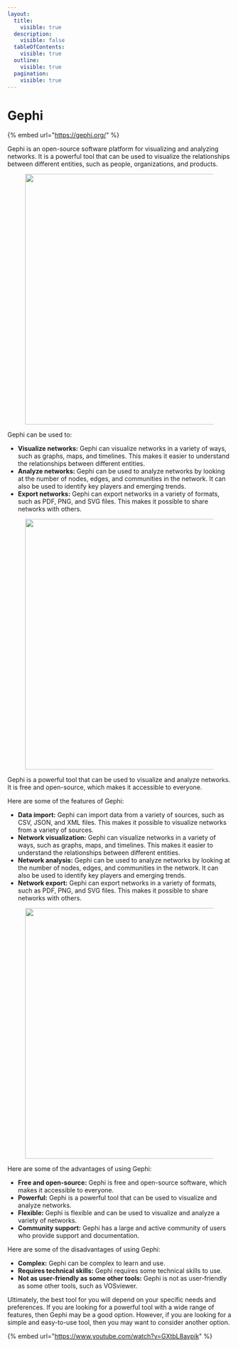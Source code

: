 ```yaml
---
layout:
  title:
    visible: true
  description:
    visible: false
  tableOfContents:
    visible: true
  outline:
    visible: true
  pagination:
    visible: true
---
```


# Gephi

{% embed url="https://gephi.org/" %}

Gephi is an open-source software platform for visualizing and analyzing networks. It is a powerful tool that can be used to visualize the relationships between different entities, such as people, organizations, and products.

<figure><img src="https://gephi.org/css/images/illustrations/home_screenshot.jpg" alt="" width="563"><figcaption></figcaption></figure>

Gephi can be used to:

* **Visualize networks:** Gephi can visualize networks in a variety of ways, such as graphs, maps, and timelines. This makes it easier to understand the relationships between different entities.
* **Analyze networks:** Gephi can be used to analyze networks by looking at the number of nodes, edges, and communities in the network. It can also be used to identify key players and emerging trends.
* **Export networks:** Gephi can export networks in a variety of formats, such as PDF, PNG, and SVG files. This makes it possible to share networks with others.

<figure><img src="https://blogs.library.unt.edu/digital-scholarship/wp-content/uploads/sites/20/2018/05/GephiBig.jpg" alt="" width="563"><figcaption></figcaption></figure>

Gephi is a powerful tool that can be used to visualize and analyze networks. It is free and open-source, which makes it accessible to everyone.

Here are some of the features of Gephi:

* **Data import:** Gephi can import data from a variety of sources, such as CSV, JSON, and XML files. This makes it possible to visualize networks from a variety of sources.
* **Network visualization:** Gephi can visualize networks in a variety of ways, such as graphs, maps, and timelines. This makes it easier to understand the relationships between different entities.
* **Network analysis:** Gephi can be used to analyze networks by looking at the number of nodes, edges, and communities in the network. It can also be used to identify key players and emerging trends.
* **Network export:** Gephi can export networks in a variety of formats, such as PDF, PNG, and SVG files. This makes it possible to share networks with others.

<figure><img src="https://upload.wikimedia.org/wikipedia/commons/6/6d/Gephi_0.9.1_Network_Analysis_and_Visualization_Software.png" alt="" width="563"><figcaption></figcaption></figure>

Here are some of the advantages of using Gephi:

* **Free and open-source:** Gephi is free and open-source software, which makes it accessible to everyone.
* **Powerful:** Gephi is a powerful tool that can be used to visualize and analyze networks.
* **Flexible:** Gephi is flexible and can be used to visualize and analyze a variety of networks.
* **Community support:** Gephi has a large and active community of users who provide support and documentation.

Here are some of the disadvantages of using Gephi:

* **Complex:** Gephi can be complex to learn and use.
* **Requires technical skills:** Gephi requires some technical skills to use.
* **Not as user-friendly as some other tools:** Gephi is not as user-friendly as some other tools, such as VOSviewer.

Ultimately, the best tool for you will depend on your specific needs and preferences. If you are looking for a powerful tool with a wide range of features, then Gephi may be a good option. However, if you are looking for a simple and easy-to-use tool, then you may want to consider another option.

{% embed url="https://www.youtube.com/watch?v=GXtbL8avpik" %}
